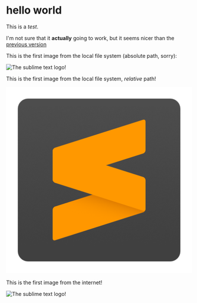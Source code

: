 # hello world  

This is a *test*.

I'm not sure that it **actually** going to work, but it seems nicer than the [previous version][prev]

This is the first image from the local file system (absolute path, sorry):

![The sublime text logo!](file:///home/math2001/.config/sublime-text-3/Packages/MarkdownLivePreview2/live-testing/sublime_text.png)

This is the first image from the local file system, *relative* path!

![The sublime text logo!](sublime_text.png)

This is the first image from the internet!


![The sublime text logo!](https://www.sublimehq.com/images/sublime_text.png)

[prev]: https://github.com/math2001/MarkdownLivePreview/tree/d4c477749ce7e77b8e9fc85464a2488f003c45bc
